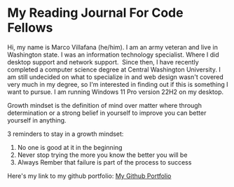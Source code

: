 # My Reading Journal For Code Fellows

Hi, my name is Marco Villafana (he/him). I am an army veteran and live in Washington state. I was an information technology specialist. Where I did desktop support and network support.  Since then, I have recently completed a computer science degree at Central Washington University. I am still undecided on what to specialize in and web design wasn't covered very much in my degree, so I'm interested in finding out if this is something I want to pursue. I am running Windows 11 Pro version 22H2 on my desktop. 

Growth mindset is the definition of mind over matter where through determination or a strong belief in yourself to improve you can better yourself in anything.  

3 reminders to stay in a growth mindset: 

1.  No one is good at it in the beginning 
2.  Never stop trying the more you know the better you will be 
3.  Always Rember that failure is part of the process to success 

Here's my link to my github portfolio: [My Github Portfolio](https://github.com/villafanam)
